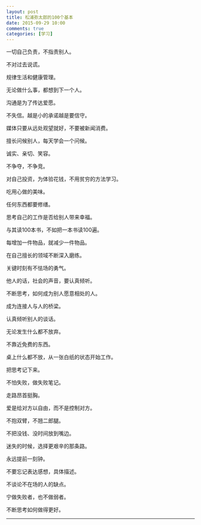```yaml
---
layout: post
title: 松浦弥太郎的100个基本
date: 2015-09-29 10:00
comments: true
categories: [学习]
---
```

 
一切自己负责，不指责别人。

不对过去说谎。

规律生活和健康管理。

无论做什么事，都想到下一个人。

沟通是为了传达爱愿。

不失信。越是小的承诺越是要信守。

媒体只要从远处观望就好，不要被新闻消费。

擅长问候别人，每天学会一个问候。

诚实、亲切、笑容。

不争夺，不争竞。

对自己投资，为体验花钱，不用贫穷的方法学习。

吃用心做的美味。

任何东西都要修缮。

思考自己的工作是否给别人带来幸福。

与其读100本书，不如把一本书读100遍。

每增加一件物品，就减少一件物品。

在自己擅长的领域不断深入磨练。

关键时刻有不怯场的勇气。

他人的话，社会的声音，要认真倾听。

不断思考，如何成为别人愿意相处的人。

成为连接人与人的桥梁。

认真倾听别人的谈话。

无论发生什么都不放弃。

不靠近免费的东西。

桌上什么都不放，从一张白纸的状态开始工作。

把思考记下来。

不怕失败，做失败笔记。

走路昂首挺胸。

爱是给对方以自由，而不是控制对方。

不抱双臂，不翘二郎腿。

不把没钱、没时间放到嘴边。

迷失的时候，选择更艰辛的那条路。

永远提前一刻钟。

不要忘记表达感想，具体描述。

不谈论不在场的人的缺点。

宁做失败者，也不做弱者。

不断思考如何做得更好。

---- 
　　 